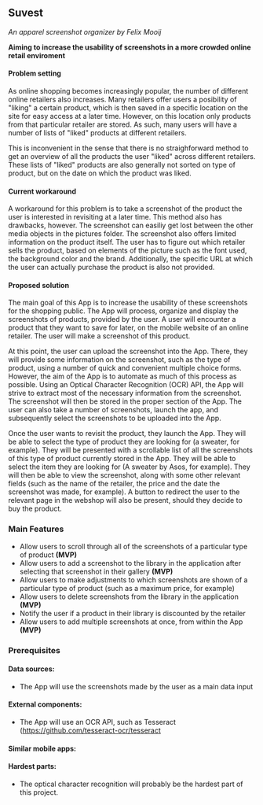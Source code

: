 ## Suvest
*An apparel screenshot organizer by Felix Mooij*

**Aiming to increase the usability of screenshots in a more crowded online retail enviroment**


#### Problem setting
As online shopping becomes increasingly popular, the number of different online retailers also increases. Many retailers offer users a posibility of "liking" a certain product, which is then saved in a specific location on the site for easy access at a later time. However, on this location only products from that particular retailer are stored. As such, many users will have a number of lists of "liked" products at different retailers. 

This is inconvenient in the sense that there is no straighforward method to get an overview of all the products the user "liked" across different retailers. These lists of "liked" products are also generally not sorted on type of product, but on the date on which the product was liked.

#### Current workaround
A workaround for this problem is to take a screenshot of the product the user is interested in revisiting at a later time. This method also has drawbacks, however. The screenshot can easiliy get lost between the other media objects in the pictures folder. The screenshot also offers limited information on the product itself. The user has to figure out which retailer sells the product, based on elements of the picture such as the font used, the background color and the brand. Additionally, the specific URL at which the user can actually purchase the product is also not provided.

#### Proposed solution
 The main goal of this App is to increase the usability of these screenshots for the shopping public. The App will process, organize and display the screenshots of products, provided by the user. A user will encounter a product that they want to save for later, on the mobile website of an online retailer. The user will make a screenshot of this product. 
 
 At this point, the user can upload the screenshot into the App. There, they will provide some information on the screenshot, such as the type of product, using a number of quick and convenient multiple choice forms. However, the aim of the App is to automate as much of this process as possible. Using an Optical Character Recognition (OCR) API, the App will strive to extract most of the necessary information from the screenshot. The screenshot will then be stored in the proper section of the App. The user can also take a number of screenshots, launch the app, and subsequently select the screenshots to be uploaded into the App.
 
 Once the user wants to revisit the product, they launch the App. They will be able to select the type of product they are looking for (a sweater, for example). They will be presented with a scrollable list of all the screenshots of this type of product currently stored in the App. They will be able to select the item they are looking for (A sweater by Asos, for example). They will then be able to view the screenshot, along with some other relevant fields (such as the name of the retailer, the price and the date the screenshot was made, for example). A button to redirect the user to the relevant page in the webshop will also be present, should they decide to buy the product.
 
### Main Features 

- Allow users to scroll through all of the screenshots of a particular type of product **(MVP)**
- Allow users to add a screenshot to the library in the application after selecting that screenshot in their gallery **(MVP)**
- Allow users to make adjustments to which screenshots are shown of a particular type of product (such as a maximum price, for example)
- Allow users to delete screenshots from the library in the application **(MVP)**
- Notify the user if a product in their library is discounted by the retailer
- Allow users to add multiple screenshots at once, from within the App **(MVP)**


### Prerequisites

#### Data sources:

- The App will use the screenshots made by the user as a main data input

#### External components:

- The App will use an OCR API, such as Tesseract (https://github.com/tesseract-ocr/tesseract

#### Similar mobile apps:


#### Hardest parts:

- The optical character recognition will probably be the hardest part of this project.
